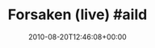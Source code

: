 ---
retweeted: false
source: <a href="http://termtter.org/" rel="nofollow">Termtter</a>
entities:
  hashtags:
  - text: aild
    indices:
    - '16'
    - '21'
  symbols: []
  user_mentions: []
  urls: []
display_text_range:
- '0'
- '21'
favorite_count: '0'
id_str: '21661380301'
truncated: false
retweet_count: '0'
id: '21661380301'
created_at: Fri Aug 20 12:46:08 +0000 2010
favorited: false
full_text: 'Forsaken (live) #aild'
lang: en
tags:
- aild
- pesos:twitter
date: '2010-08-20T12:46:08+00:00'
src: https://twitter.com/bascht/status/21661380301
original_url: https://twitter.com/bascht/status/21661380301
type: twitter_tweet
text: 'Forsaken (live) #aild'
title: 'Forsaken (live) #aild'

---